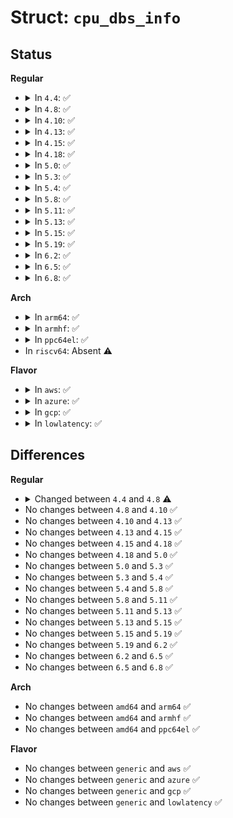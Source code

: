 # Struct: <code>cpu_dbs_info</code>

## Status
<b>Regular</b>
<ul>
<li>
<details>
<summary>In <code>4.4</code>: ✅</summary>

```c
struct cpu_dbs_info {
    u64 prev_cpu_idle;
    u64 prev_cpu_wall;
    u64 prev_cpu_nice;
    unsigned int prev_load;
    struct delayed_work dwork;
    struct cpu_common_dbs_info *shared;
};
```
</details>
</li>
<li>
<details>
<summary>In <code>4.8</code>: ✅</summary>

```c
struct cpu_dbs_info {
    u64 prev_cpu_idle;
    u64 prev_update_time;
    u64 prev_cpu_nice;
    unsigned int prev_load;
    struct update_util_data update_util;
    struct policy_dbs_info *policy_dbs;
};
```
</details>
</li>
<li>
<details>
<summary>In <code>4.10</code>: ✅</summary>

```c
struct cpu_dbs_info {
    u64 prev_cpu_idle;
    u64 prev_update_time;
    u64 prev_cpu_nice;
    unsigned int prev_load;
    struct update_util_data update_util;
    struct policy_dbs_info *policy_dbs;
};
```
</details>
</li>
<li>
<details>
<summary>In <code>4.13</code>: ✅</summary>

```c
struct cpu_dbs_info {
    u64 prev_cpu_idle;
    u64 prev_update_time;
    u64 prev_cpu_nice;
    unsigned int prev_load;
    struct update_util_data update_util;
    struct policy_dbs_info *policy_dbs;
};
```
</details>
</li>
<li>
<details>
<summary>In <code>4.15</code>: ✅</summary>

```c
struct cpu_dbs_info {
    u64 prev_cpu_idle;
    u64 prev_update_time;
    u64 prev_cpu_nice;
    unsigned int prev_load;
    struct update_util_data update_util;
    struct policy_dbs_info *policy_dbs;
};
```
</details>
</li>
<li>
<details>
<summary>In <code>4.18</code>: ✅</summary>

```c
struct cpu_dbs_info {
    u64 prev_cpu_idle;
    u64 prev_update_time;
    u64 prev_cpu_nice;
    unsigned int prev_load;
    struct update_util_data update_util;
    struct policy_dbs_info *policy_dbs;
};
```
</details>
</li>
<li>
<details>
<summary>In <code>5.0</code>: ✅</summary>

```c
struct cpu_dbs_info {
    u64 prev_cpu_idle;
    u64 prev_update_time;
    u64 prev_cpu_nice;
    unsigned int prev_load;
    struct update_util_data update_util;
    struct policy_dbs_info *policy_dbs;
};
```
</details>
</li>
<li>
<details>
<summary>In <code>5.3</code>: ✅</summary>

```c
struct cpu_dbs_info {
    u64 prev_cpu_idle;
    u64 prev_update_time;
    u64 prev_cpu_nice;
    unsigned int prev_load;
    struct update_util_data update_util;
    struct policy_dbs_info *policy_dbs;
};
```
</details>
</li>
<li>
<details>
<summary>In <code>5.4</code>: ✅</summary>

```c
struct cpu_dbs_info {
    u64 prev_cpu_idle;
    u64 prev_update_time;
    u64 prev_cpu_nice;
    unsigned int prev_load;
    struct update_util_data update_util;
    struct policy_dbs_info *policy_dbs;
};
```
</details>
</li>
<li>
<details>
<summary>In <code>5.8</code>: ✅</summary>

```c
struct cpu_dbs_info {
    u64 prev_cpu_idle;
    u64 prev_update_time;
    u64 prev_cpu_nice;
    unsigned int prev_load;
    struct update_util_data update_util;
    struct policy_dbs_info *policy_dbs;
};
```
</details>
</li>
<li>
<details>
<summary>In <code>5.11</code>: ✅</summary>

```c
struct cpu_dbs_info {
    u64 prev_cpu_idle;
    u64 prev_update_time;
    u64 prev_cpu_nice;
    unsigned int prev_load;
    struct update_util_data update_util;
    struct policy_dbs_info *policy_dbs;
};
```
</details>
</li>
<li>
<details>
<summary>In <code>5.13</code>: ✅</summary>

```c
struct cpu_dbs_info {
    u64 prev_cpu_idle;
    u64 prev_update_time;
    u64 prev_cpu_nice;
    unsigned int prev_load;
    struct update_util_data update_util;
    struct policy_dbs_info *policy_dbs;
};
```
</details>
</li>
<li>
<details>
<summary>In <code>5.15</code>: ✅</summary>

```c
struct cpu_dbs_info {
    u64 prev_cpu_idle;
    u64 prev_update_time;
    u64 prev_cpu_nice;
    unsigned int prev_load;
    struct update_util_data update_util;
    struct policy_dbs_info *policy_dbs;
};
```
</details>
</li>
<li>
<details>
<summary>In <code>5.19</code>: ✅</summary>

```c
struct cpu_dbs_info {
    u64 prev_cpu_idle;
    u64 prev_update_time;
    u64 prev_cpu_nice;
    unsigned int prev_load;
    struct update_util_data update_util;
    struct policy_dbs_info *policy_dbs;
};
```
</details>
</li>
<li>
<details>
<summary>In <code>6.2</code>: ✅</summary>

```c
struct cpu_dbs_info {
    u64 prev_cpu_idle;
    u64 prev_update_time;
    u64 prev_cpu_nice;
    unsigned int prev_load;
    struct update_util_data update_util;
    struct policy_dbs_info *policy_dbs;
};
```
</details>
</li>
<li>
<details>
<summary>In <code>6.5</code>: ✅</summary>

```c
struct cpu_dbs_info {
    u64 prev_cpu_idle;
    u64 prev_update_time;
    u64 prev_cpu_nice;
    unsigned int prev_load;
    struct update_util_data update_util;
    struct policy_dbs_info *policy_dbs;
};
```
</details>
</li>
<li>
<details>
<summary>In <code>6.8</code>: ✅</summary>

```c
struct cpu_dbs_info {
    u64 prev_cpu_idle;
    u64 prev_update_time;
    u64 prev_cpu_nice;
    unsigned int prev_load;
    struct update_util_data update_util;
    struct policy_dbs_info *policy_dbs;
};
```
</details>
</li>
</ul>
<b>Arch</b>
<ul>
<li>
<details>
<summary>In <code>arm64</code>: ✅</summary>

```c
struct cpu_dbs_info {
    u64 prev_cpu_idle;
    u64 prev_update_time;
    u64 prev_cpu_nice;
    unsigned int prev_load;
    struct update_util_data update_util;
    struct policy_dbs_info *policy_dbs;
};
```
</details>
</li>
<li>
<details>
<summary>In <code>armhf</code>: ✅</summary>

```c
struct cpu_dbs_info {
    u64 prev_cpu_idle;
    u64 prev_update_time;
    u64 prev_cpu_nice;
    unsigned int prev_load;
    struct update_util_data update_util;
    struct policy_dbs_info *policy_dbs;
};
```
</details>
</li>
<li>
<details>
<summary>In <code>ppc64el</code>: ✅</summary>

```c
struct cpu_dbs_info {
    u64 prev_cpu_idle;
    u64 prev_update_time;
    u64 prev_cpu_nice;
    unsigned int prev_load;
    struct update_util_data update_util;
    struct policy_dbs_info *policy_dbs;
};
```
</details>
</li>
<li>
In <code>riscv64</code>: Absent ⚠️
</li>
</ul>
<b>Flavor</b>
<ul>
<li>
<details>
<summary>In <code>aws</code>: ✅</summary>

```c
struct cpu_dbs_info {
    u64 prev_cpu_idle;
    u64 prev_update_time;
    u64 prev_cpu_nice;
    unsigned int prev_load;
    struct update_util_data update_util;
    struct policy_dbs_info *policy_dbs;
};
```
</details>
</li>
<li>
<details>
<summary>In <code>azure</code>: ✅</summary>

```c
struct cpu_dbs_info {
    u64 prev_cpu_idle;
    u64 prev_update_time;
    u64 prev_cpu_nice;
    unsigned int prev_load;
    struct update_util_data update_util;
    struct policy_dbs_info *policy_dbs;
};
```
</details>
</li>
<li>
<details>
<summary>In <code>gcp</code>: ✅</summary>

```c
struct cpu_dbs_info {
    u64 prev_cpu_idle;
    u64 prev_update_time;
    u64 prev_cpu_nice;
    unsigned int prev_load;
    struct update_util_data update_util;
    struct policy_dbs_info *policy_dbs;
};
```
</details>
</li>
<li>
<details>
<summary>In <code>lowlatency</code>: ✅</summary>

```c
struct cpu_dbs_info {
    u64 prev_cpu_idle;
    u64 prev_update_time;
    u64 prev_cpu_nice;
    unsigned int prev_load;
    struct update_util_data update_util;
    struct policy_dbs_info *policy_dbs;
};
```
</details>
</li>
</ul>

## Differences
<b>Regular</b>
<ul>
<li>
<details>
<summary>Changed between <code>4.4</code> and <code>4.8</code> ⚠️</summary>
<ul>
<li>
<b>Field added. </b>
<code>u64 prev_update_time</code>
</li>
<li>
<b>Field added. </b>
<code>struct update_util_data update_util</code>
</li>
<li>
<b>Field added. </b>
<code>struct policy_dbs_info *policy_dbs</code>
</li>
<li>
<b>Field removed. </b>
<code>u64 prev_cpu_wall</code>
</li>
<li>
<b>Field removed. </b>
<code>struct delayed_work dwork</code>
</li>
<li>
<b>Field removed. </b>
<code>struct cpu_common_dbs_info *shared</code>
</li>
</ul>
</details>
</li>
<li>
No changes between <code>4.8</code> and <code>4.10</code> ✅
</li>
<li>
No changes between <code>4.10</code> and <code>4.13</code> ✅
</li>
<li>
No changes between <code>4.13</code> and <code>4.15</code> ✅
</li>
<li>
No changes between <code>4.15</code> and <code>4.18</code> ✅
</li>
<li>
No changes between <code>4.18</code> and <code>5.0</code> ✅
</li>
<li>
No changes between <code>5.0</code> and <code>5.3</code> ✅
</li>
<li>
No changes between <code>5.3</code> and <code>5.4</code> ✅
</li>
<li>
No changes between <code>5.4</code> and <code>5.8</code> ✅
</li>
<li>
No changes between <code>5.8</code> and <code>5.11</code> ✅
</li>
<li>
No changes between <code>5.11</code> and <code>5.13</code> ✅
</li>
<li>
No changes between <code>5.13</code> and <code>5.15</code> ✅
</li>
<li>
No changes between <code>5.15</code> and <code>5.19</code> ✅
</li>
<li>
No changes between <code>5.19</code> and <code>6.2</code> ✅
</li>
<li>
No changes between <code>6.2</code> and <code>6.5</code> ✅
</li>
<li>
No changes between <code>6.5</code> and <code>6.8</code> ✅
</li>
</ul>
<b>Arch</b>
<ul>
<li>
No changes between <code>amd64</code> and <code>arm64</code> ✅
</li>
<li>
No changes between <code>amd64</code> and <code>armhf</code> ✅
</li>
<li>
No changes between <code>amd64</code> and <code>ppc64el</code> ✅
</li>
</ul>
<b>Flavor</b>
<ul>
<li>
No changes between <code>generic</code> and <code>aws</code> ✅
</li>
<li>
No changes between <code>generic</code> and <code>azure</code> ✅
</li>
<li>
No changes between <code>generic</code> and <code>gcp</code> ✅
</li>
<li>
No changes between <code>generic</code> and <code>lowlatency</code> ✅
</li>
</ul>
